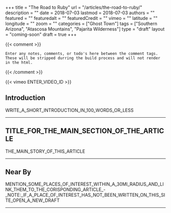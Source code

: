 +++
title           = "The Road to Ruby"
url             = "/articles/the-road-to-ruby/"
description     = ""
date            = 2018-07-03
lastmod         = 2018-07-03
authors         = ""
featured        = ""
featuredalt     = ""
featuredCredit  = ""
vimeo           = ""
latitude        = ""
longitude       = ""
zoom            = ""
categories      = ["Ghost Town"]
tags            = ["Southern Arizona", "Atascosa Mountains", "Pajarita Wilderness"]
type            = "draft"
layout          = "coming-soon"
draft           = true
+++

{{< comment >}}

    Enter any notes, comments, or todo's here between the comment tags.
    These will be stripped durring the build process and will not render in the html.

{{< /comment >}}

{{< vimeo ENTER_VIDEO_ID >}}

## Introduction

WRITE_A_SHORT_INTRODUCTION_IN_100_WORDS_OR_LESS

---

## TITLE_FOR_THE_MAIN_SECTION_OF_THE_ARTICLE

THE_MAIN_STORY_OF_THIS_ARTICLE

---

## Near By

MENTION_SOME_PLACES_OF_INTEREST_WITHIN_A_30MI_RADIUS_AND_LINK_THEM_TO_THE_CORISPONDING_ARTICLE_-_NOTE:_IF_A_PLACE_OF_INTEREST_HAS_NOT_BEEN_WRITTEN_ON_THIS_SITE_OPEN_A_NEW_DRAFT

---


